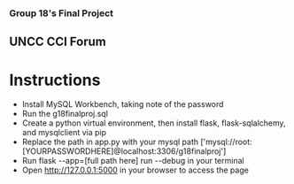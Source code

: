 ### Group 18's Final Project

## UNCC CCI Forum

# Instructions

- Install MySQL Workbench, taking note of the password
- Run the g18finalproj.sql
- Create a python virtual environment, then install flask, flask-sqlalchemy, and mysqlclient via pip
- Replace the path in app.py with your mysql path \['mysql://root:[YOURPASSWORDHERE]@localhost:3306/g18finalproj']
- Run flask --app=[full path here] run --debug in your terminal
- Open http://127.0.0.1:5000 in your browser to access the page